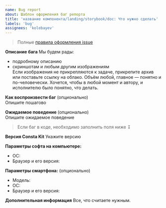 ```yaml
---
name: Bug report
about: Шаблон оформления баг репорта
title: 'название компонента/landing/storybook/doc: Что нужно сделать'
labels: 'bug'
assignees: 'kolebayev'
---
```


> Полные [правила оформления issue](http://uikit.consta.design/?path=/docs/common-develop-issues--page)

**Описание бага**
Мы будем рады:

- подробному описанию
- скриншотам и любым другим изображениям  
  Если изображения не прикрепляются к задаче, прикрепите архив или поставьте ссылку на облако. Объём любой, главное — понятно и по-человечески. Хочется, чтобы в любой момент и автору, и исполнителю было понятно, что делать.

**Как воспроизвести баг** (опционально)  
Опишите пошагово

**Ожидаемое поведение** (опционально)  
Опишите ожидаемое поведение

> Если баг в коде, необходимо заполнить поля ниже ↧

**Версия Consta Kit**
Укажите версию

**Параметры софта на компьютере:**

- ОС:
- Браузер и его версия:

**Параметры смартфона:** (опционально)

- Модель:
- ОС:
- Браузер и его версия:

**Дополнительная информация**
Все, что считаете нужным.
